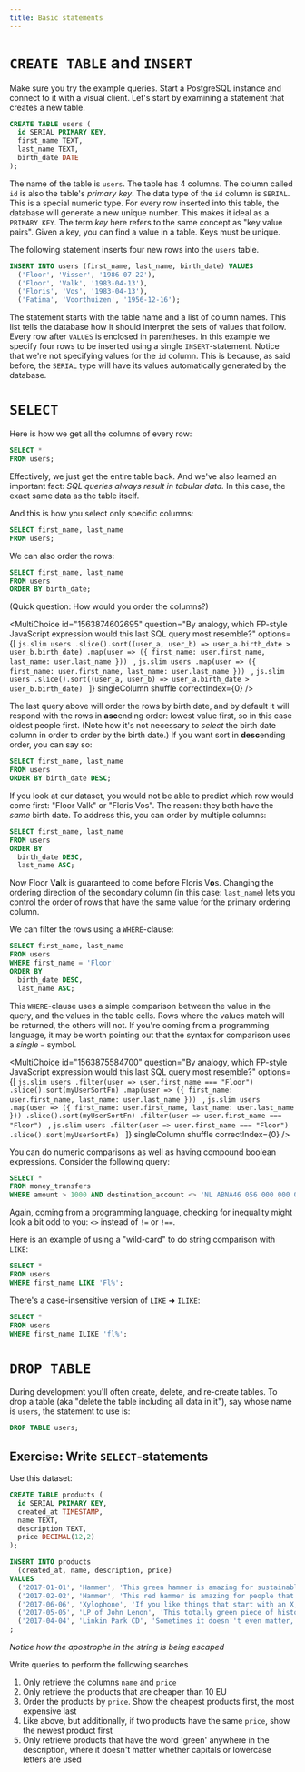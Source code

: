 ```yaml
---
title: Basic statements
---
```


# `CREATE TABLE` and `INSERT`

Make sure you try the example queries. Start a PostgreSQL instance and connect to it with a visual client. Let's start by examining a statement that creates a new table.

```sql
CREATE TABLE users (
  id SERIAL PRIMARY KEY,
  first_name TEXT,
  last_name TEXT,
  birth_date DATE
);
```

The name of the table is `users`. The table has 4 columns. The column called `id` is also the table's _primary key_. The data type of the `id` column is `SERIAL`. This is a special numeric type. For every row inserted into this table, the database will generate a new unique number. This makes it ideal as a `PRIMARY KEY`. The term _key_ here refers to the same concept as "key value pairs". Given a key, you can find a value in a table. Keys must be unique.

The following statement inserts four new rows into the `users` table.

```sql
INSERT INTO users (first_name, last_name, birth_date) VALUES
  ('Floor', 'Visser', '1986-07-22'),
  ('Floor', 'Valk', '1983-04-13'),
  ('Floris', 'Vos', '1983-04-13'),
  ('Fatima', 'Voorthuizen', '1956-12-16');
```

The statement starts with the table name and a list of column names. This list tells the database how it should interpret the sets of values that follow. Every row after `VALUES` is enclosed in parentheses. In this example we specify four rows to be inserted using a single `INSERT`-statement. Notice that we're not specifying values for the `id` column. This is because, as said before, the `SERIAL` type will have its values automatically generated by the database.

# `SELECT`

Here is how we get all the columns of every row:

```sql
SELECT *
FROM users;
```

Effectively, we just get the entire table back. And we've also learned an important fact: _SQL queries always result in tabular data._ In this case, the exact same data as the table itself.

And this is how you select only specific columns:

```sql
SELECT first_name, last_name
FROM users;
```

We can also order the rows:

```sql
SELECT first_name, last_name
FROM users
ORDER BY birth_date;
```

(Quick question: How would you order the columns?)

<MultiChoice
  id="1563874602695"
  question="By analogy, which FP-style JavaScript expression would this last SQL query most resemble?"
  options={[
    <Markdown>
    ```js.slim
    users
      .slice().sort((user_a, user_b) => user_a.birth_date > user_b.birth_date)
      .map(user => ({ first_name: user.first_name, last_name: user.last_name }))
    ```
    </Markdown>,
    <Markdown>
    ```js.slim
    users
      .map(user => ({ first_name: user.first_name, last_name: user.last_name }))
    ```
    </Markdown>,
    <Markdown>
    ```js.slim
    users
      .slice().sort((user_a, user_b) => user_a.birth_date > user_b.birth_date)
    ```
    </Markdown>
  ]}
  singleColumn
  shuffle
  correctIndex={0}
/>

The last query above will order the rows by birth date, and by default it will respond with the rows in **asc**ending order: lowest value first, so in this case oldest people first. (Note how it's not necessary to _select_ the birth date column in order to order by the birth date.) If you want sort in **desc**ending order, you can say so:

```sql
SELECT first_name, last_name
FROM users
ORDER BY birth_date DESC;
```

If you look at our dataset, you would not be able to predict which row would come first: "Floor Valk" or "Floris Vos". The reason: they both have the _same_ birth date. To address this, you can order by multiple columns:

```sql
SELECT first_name, last_name
FROM users
ORDER BY
  birth_date DESC,
  last_name ASC;
```

Now Floor V**a**lk is guaranteed to come before Floris V**o**s. Changing the ordering direction of the secondary column (in this case: `last_name`) lets you control the order of rows that have the same value for the primary ordering column.

We can filter the rows using a `WHERE`-clause:

```sql
SELECT first_name, last_name
FROM users
WHERE first_name = 'Floor'
ORDER BY
  birth_date DESC,
  last_name ASC;
```

This `WHERE`-clause uses a simple comparison between the value in the query, and the values in the table cells. Rows where the values match will be returned, the others will not. If you're coming from a programming language, it may be worth pointing out that the syntax for comparison uses a _single_ `=` symbol.

<MultiChoice
  id="1563875584700"
  question="By analogy, which FP-style JavaScript expression would this last SQL query most resemble?"
  options={[
    <Markdown>
    ```js.slim
    users
      .filter(user => user.first_name === "Floor")
      .slice().sort(myUserSortFn)
      .map(user => ({ first_name: user.first_name, last_name: user.last_name }))
    ```
    </Markdown>,
    <Markdown>
    ```js.slim
    users
      .map(user => ({ first_name: user.first_name, last_name: user.last_name }))
      .slice().sort(myUserSortFn)
      .filter(user => user.first_name === "Floor")
    ```
    </Markdown>,
    <Markdown>
    ```js.slim
    users
      .filter(user => user.first_name === "Floor")
      .slice().sort(myUserSortFn)
    ```
    </Markdown>
  ]}
  singleColumn
  shuffle
  correctIndex={0}
/>

You can do numeric comparisons as well as having compound boolean expressions. Consider the following query:

```sql
SELECT *
FROM money_transfers
WHERE amount > 1000 AND destination_account <> 'NL ABNA46 056 000 000 000';
```

Again, coming from a programming language, checking for inequality might look a bit odd to you: `<>` instead of `!=` or `!==`.

Here is an example of using a "wild-card" to do string comparison with `LIKE`:

```sql
SELECT *
FROM users
WHERE first_name LIKE 'Fl%';
```

There's a case-insensitive version of `LIKE` ➜ `ILIKE`:

```sql
SELECT *
FROM users
WHERE first_name ILIKE 'fl%';
```

# `DROP TABLE`
During development you'll often create, delete, and re-create tables. To drop a table (aka "delete the table including all data in it"), say whose name is `users`, the statement to use is:

```sql
DROP TABLE users;
```


## Exercise: Write `SELECT`-statements

Use this dataset:

```sql
CREATE TABLE products (
  id SERIAL PRIMARY KEY,
  created_at TIMESTAMP,
  name TEXT,
  description TEXT,
  price DECIMAL(12,2)
);

INSERT INTO products
  (created_at, name, description, price)
VALUES
  ('2017-01-01', 'Hammer', 'This green hammer is amazing for sustainable businesses that want to make a dent in the universe', 10),
  ('2017-02-02', 'Hammer', 'This red hammer is amazing for people that just don''t like another color' , 12.4),
  ('2017-06-06', 'Xylophone', 'If you like things that start with an X, buy this', 10),
  ('2017-05-05', 'LP of John Lenon', 'This totally green piece of history is pure perfection', 10),
  ('2017-04-04', 'Linkin Park CD', 'Sometimes it doesn''t even matter, as long as it''s Green (with a capital g)', 9.67)
;
```

_Notice how the apostrophe in the string is being escaped_

Write queries to perform the following searches

1. Only retrieve the columns `name` and `price`
2. Only retrieve the products that are cheaper than 10 EU
3. Order the products by `price`. Show the cheapest products first, the most expensive last
4. Like above, but additionally, if two products have the same `price`, show the newest product first
5. Only retrieve products that have the word 'green' anywhere in the description, where it doesn't matter whether capitals or lowercase letters are used
